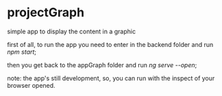 # projectGraph
simple app to display the content in a graphic

first of all, to run the app you need to enter in the backend folder and run *npm start*;

then you get back to the appGraph folder and run *ng serve --open*;

note: the app's still development, so, you can run with the inspect of your browser opened.
